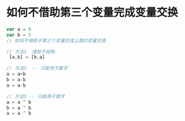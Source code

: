 # 如何不借助第三个变量完成变量交换

```javascript
var a = 6
var b = 5
// 如何不借助于第三个变量完成上面的变量交换

// 方法1  借助于结构
 [a,b] = [b,a]

// 方法2  -- 只能用于数字
a = a+b
b = a-b
a = a-b

// 方法3 -- 只能用于数字
a = a ^ b
b = a ^ b
a = a ^ b
```